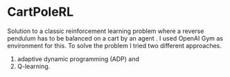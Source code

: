 # CartPoleRL
Solution to a classic reinforcement learning problem where a reverse pendulum has to be balanced on a cart by an agent . 
I used OpenAI Gym as environment for this. To solve the problem I tried two different approaches. 
1. adaptive dynamic programming (ADP) and 
2. Q-learning. 
